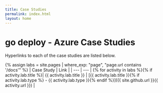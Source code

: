```yaml
---
title: Case Studies
permalink: index.html
layout: home
---
```


# go deploy - Azure Case Studies

Hyperlinks to each of the case studies are listed below.

{% assign labs = site.pages | where_exp: "page", "page.url contains '/docs'" %}
| Case Study | Link |
| --- | --- |
{% for activity in labs  %}{% if activity.lab.title %}| {{ activity.lab.title }} | [{{ activity.lab.title }}{% if activity.lab.type %} - {{ activity.lab.type }}{% endif %}]({{ site.github.url }}{{ activity.url }}) |
